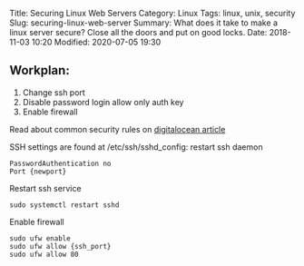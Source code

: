 Title: Securing Linux Web Servers
Category: Linux
Tags: linux, unix, security
Slug: securing-linux-web-server
Summary: What does it take to make a linux server secure? Close all the doors and put on good locks.
Date: 2018-11-03 10:20
Modified: 2020-07-05 19:30

## Workplan:
1. Change ssh port
2. Disable password login allow only auth key
3. Enable firewall

Read about common security rules on [digitalocean article](https://www.digitalocean.com/community/tutorials/ufw-essentials-common-firewall-rules-and-commands)

SSH settings are found at /etc/ssh/sshd_config:
restart ssh daemon
```shell
PasswordAuthentication no
Port {newport}
```
Restart ssh service
```shell
sudo systemctl restart sshd
```

Enable firewall
```shell
sudo ufw enable
sudo ufw allow {ssh_port}
sudo ufw allow 80
```